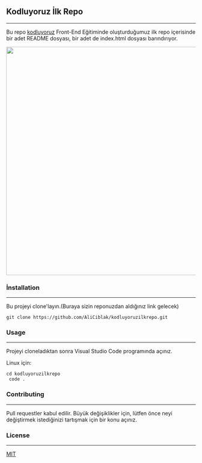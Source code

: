 <h2>Kodluyoruz İlk Repo</h2>
</hr>
<hr></hr>
<p>Bu repo <a href="https://www.kodluyoruz.org/">kodluyoruz</a> Front-End Eğitiminde oluşturduğumuz 
ilk repo içerisinde bir adet README dosyası, bir adet de index.html dosyası barındırıyor.</p>
<img src="https://camo.githubusercontent.com/0497c03450754a0eb27e3e910687b7aae8a78fbbed910825ce613c5830d41d42/68747470733a2f2f692e696d6775722e636f6d2f38463371486e312e706e67" width="650" height="606" />

<h3>İnstallation</h3>
</hr>
<hr></hr>
<p>Bu projeyi clone'layın.(Buraya sizin reponuzdan aldığınız link gelecek)</p>
<code>git clone https://github.com/AliCiblak/kodluyoruzilkrepo.git</code>

<h3>Usage</h3>
</hr>
<hr></hr>
<p>Projeyi cloneladıktan sonra Visual Studio Code programında açınız.

Linux için:</p>
<code>cd kodluyoruzilkrepo <br/> code .</code>

<h3>Contributing</h3>
</hr>
<hr></hr>
<p>Pull requestler kabul edilir. Büyük değişiklikler için, lütfen önce neyi değiştirmek istediğinizi tartışmak için bir konu açınız.</p>

<h3>License</h3>
</hr>
<hr></hr>
<a href="https://choosealicense.com/licenses/mit/">MIT</a>
